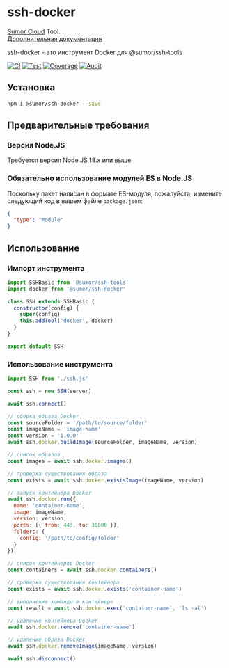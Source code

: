 # ssh-docker

[Sumor Cloud](https://sumor.cloud) Tool.  
[Дополнительная документация](https://sumor.cloud/ssh-docker)

ssh-docker - это инструмент Docker для @sumor/ssh-tools

[![CI](https://github.com/sumor-cloud/ssh-docker/actions/workflows/ci.yml/badge.svg)](https://github.com/sumor-cloud/ssh-docker/actions/workflows/ci.yml)
[![Test](https://github.com/sumor-cloud/ssh-docker/actions/workflows/ut.yml/badge.svg)](https://github.com/sumor-cloud/ssh-docker/actions/workflows/ut.yml)
[![Coverage](https://github.com/sumor-cloud/ssh-docker/actions/workflows/coverage.yml/badge.svg)](https://github.com/sumor-cloud/ssh-docker/actions/workflows/coverage.yml)
[![Audit](https://github.com/sumor-cloud/ssh-docker/actions/workflows/audit.yml/badge.svg)](https://github.com/sumor-cloud/ssh-docker/actions/workflows/audit.yml)

## Установка

```bash
npm i @sumor/ssh-docker --save
```

## Предварительные требования

### Версия Node.JS

Требуется версия Node.JS 18.x или выше

### Обязательно использование модулей ES в Node.JS

Поскольку пакет написан в формате ES-модуля,
пожалуйста, измените следующий код в вашем файле `package.json`:

```json
{
  "type": "module"
}
```

## Использование

### Импорт инструмента

```js
import SSHBasic from '@sumor/ssh-tools'
import docker from '@sumor/ssh-docker'

class SSH extends SSHBasic {
  constructor(config) {
    super(config)
    this.addTool('docker', docker)
  }
}

export default SSH
```

### Использование инструмента

```js
import SSH from './ssh.js'

const ssh = new SSH(server)

await ssh.connect()

// сборка образа Docker
const sourceFolder = '/path/to/source/folder'
const imageName = 'image-name'
const version = '1.0.0'
await ssh.docker.buildImage(sourceFolder, imageName, version)

// список образов
const images = await ssh.docker.images()

// проверка существования образа
const exists = await ssh.docker.existsImage(imageName, version)

// запуск контейнера Docker
await ssh.docker.run({
  name: 'container-name',
  image: imageName,
  version: version,
  ports: [{ from: 443, to: 30000 }],
  folders: {
    config: '/path/to/config/folder'
  }
})

// список контейнеров Docker
const containers = await ssh.docker.containers()

// проверка существования контейнера
const exists = await ssh.docker.exists('container-name')

// выполнение команды в контейнере
const result = await ssh.docker.exec('container-name', 'ls -al')

// удаление контейнера Docker
await ssh.docker.remove('container-name')

// удаление образа Docker
await ssh.docker.removeImage(imageName, version)

await ssh.disconnect()
```
